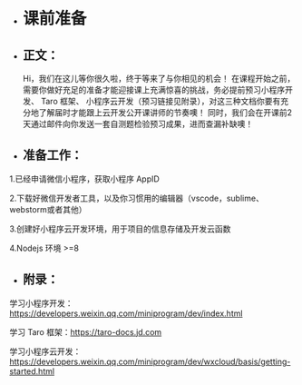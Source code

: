 - # 课前准备
- ## 正文：
     Hi，我们在这儿等你很久啦，终于等来了与你相见的机会！
在课程开始之前，需要你做好充足的准备才能迎接课上充满惊喜的挑战，务必提前预习小程序开发、 Taro 框架、 小程序云开发（预习链接见附录），对这三种文档你要有充分地了解届时才能跟上云开发公开课讲师的节奏噢！
	同时，我们会在开课前2天通过邮件向你发送一套自测题检验预习成果，进而查漏补缺噢！

- ## 准备工作：
1.已经申请微信小程序，获取小程序 AppID

2.下载好微信开发者工具，以及你习惯用的编辑器（vscode，sublime、webstorm或者其他）

3.创建好小程序云开发环境，用于项目的信息存储及开发云函数

4.Nodejs 环境 >=8

- ## 附录：
学习小程序开发：<https://developers.weixin.qq.com/miniprogram/dev/index.html>

学习 Taro 框架：<https://taro-docs.jd.com>

学习小程序云开发：<https://developers.weixin.qq.com/miniprogram/dev/wxcloud/basis/getting-started.html>
